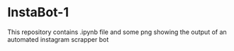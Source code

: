 # InstaBot-1
This repository contains .ipynb file and some png showing the output of an automated instagram scrapper bot
